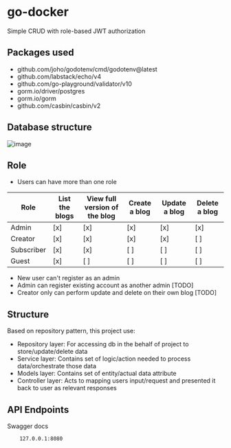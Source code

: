 # go-docker
Simple CRUD with role-based JWT authorization

## **Packages used**
- github.com/joho/godotenv/cmd/godotenv@latest
- github.com/labstack/echo/v4
- github.com/go-playground/validator/v10
- gorm.io/driver/postgres
- gorm.io/gorm 
- github.com/casbin/casbin/v2

## **Database structure**
![image](https://github.com/n9mi/go-docker/assets/113373725/b2859737-9479-48ff-9708-c811bd21602a)

## **Role**
- Users can have more than one role

|Role|List the blogs|View full version of the blog|Create a blog|Update a blog|Delete a blog|
|--------|--------|--------|--------|--------|--------|
|Admin|[x]|[x]|[x]|[x]|[x]|
|Creator|[x]|[x]|[x]|[x]|[ ]|
|Subscriber|[x]|[x]|[ ]|[ ]|[ ]|
|Guest|[x]|[ ]|[ ]|[ ]|[ ]|

- New user can't register as an admin
- Admin can register existing account as another admin [TODO]
- Creator only can perform update and delete on their own blog [TODO]


## **Structure**
Based on repository pattern, this project use:
- Repository layer: For accessing db in the behalf of project to store/update/delete data
- Service layer: Contains set of logic/action needed to process data/orchestrate those data
- Models layer: Contains set of entity/actual data attribute
- Controller layer: Acts to mapping users input/request and presented it back to user as relevant responses

## **API Endpoints**
Swagger docs 
```
    127.0.0.1:8080
```
